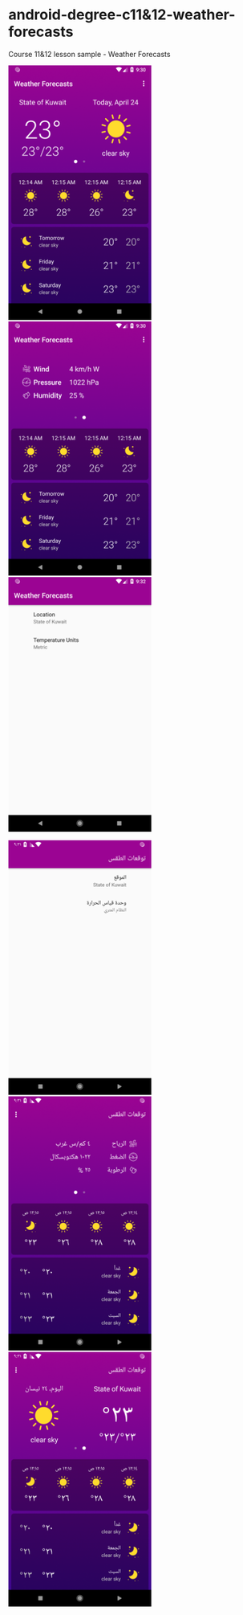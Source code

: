 # android-degree-c11&12-weather-forecasts
Course 11&12 lesson sample - Weather Forecasts

<img src="screenshots/Screenshot_1556087452.png" width="285"> <img src="screenshots/Screenshot_1556087456.png" width="285"> <img src="screenshots/Screenshot_1556087458.png" width="285">

<img src="screenshots/Screenshot_1556087493.png" width="285"> <img src="screenshots/Screenshot_1556087483.png" width="285"> <img src="screenshots/Screenshot_1556087479.png" width="285">


